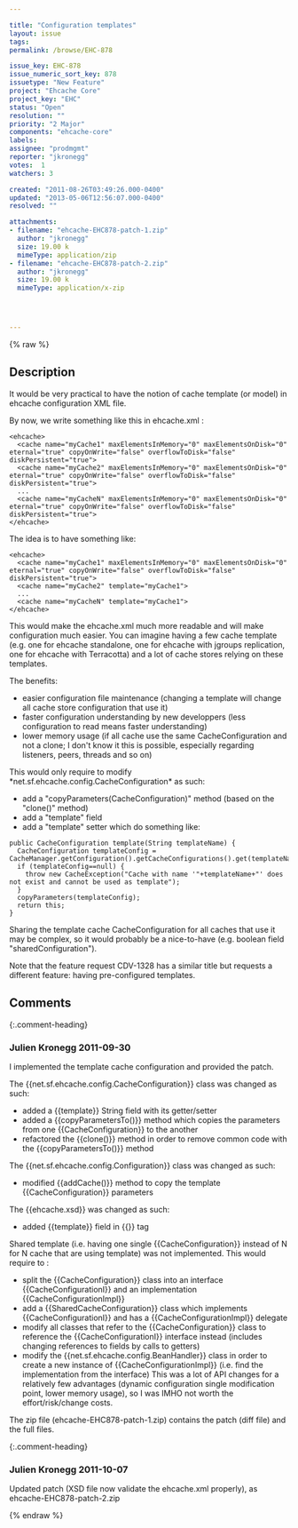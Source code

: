 ```yaml
---

title: "Configuration templates"
layout: issue
tags: 
permalink: /browse/EHC-878

issue_key: EHC-878
issue_numeric_sort_key: 878
issuetype: "New Feature"
project: "Ehcache Core"
project_key: "EHC"
status: "Open"
resolution: ""
priority: "2 Major"
components: "ehcache-core"
labels: 
assignee: "prodmgmt"
reporter: "jkronegg"
votes:  1
watchers: 3

created: "2011-08-26T03:49:26.000-0400"
updated: "2013-05-06T12:56:07.000-0400"
resolved: ""

attachments:
- filename: "ehcache-EHC878-patch-1.zip"
  author: "jkronegg"
  size: 19.00 k
  mimeType: application/zip
- filename: "ehcache-EHC878-patch-2.zip"
  author: "jkronegg"
  size: 19.00 k
  mimeType: application/x-zip




---
```


{% raw %}

## Description

<div markdown="1" class="description">

It would be very practical to have the notion of cache template (or model) in ehcache configuration XML file.

By now, we write something like this in ehcache.xml :

```
<ehcache>
  <cache name="myCache1" maxElementsInMemory="0" maxElementsOnDisk="0" eternal="true" copyOnWrite="false" overflowToDisk="false" diskPersistent="true">
  <cache name="myCache2" maxElementsInMemory="0" maxElementsOnDisk="0" eternal="true" copyOnWrite="false" overflowToDisk="false" diskPersistent="true">
  ...
  <cache name="myCacheN" maxElementsInMemory="0" maxElementsOnDisk="0" eternal="true" copyOnWrite="false" overflowToDisk="false" diskPersistent="true">
</ehcache>
```


The idea is to have something like:

```
<ehcache>
  <cache name="myCache1" maxElementsInMemory="0" maxElementsOnDisk="0" eternal="true" copyOnWrite="false" overflowToDisk="false" diskPersistent="true">
  <cache name="myCache2" template="myCache1">
  ...
  <cache name="myCacheN" template="myCache1">
</ehcache>
```

This would make the ehcache.xml much more readable and will make configuration much easier. You can imagine having a few cache template (e.g. one for ehcache standalone, one for ehcache with jgroups replication, one for ehcache with Terracotta) and a lot of cache stores relying on these templates.  

The benefits:
- easier configuration file maintenance (changing a template will change all cache store configuration that use it)
- faster configuration understanding by new developpers (less configuration to read means faster understanding)
- lower memory usage (if all cache use the same CacheConfiguration and not a clone; I don't know it this is possible, especially regarding listeners, peers, threads and so on)

This would only require to modify \*net.sf.ehcache.config.CacheConfiguration\* as such:
- add a "copyParameters(CacheConfiguration)" method (based on the "clone()" method)
- add a "template" field
- add a "template" setter which do something like:

```
public CacheConfiguration template(String templateName) {
  CacheConfiguration templateConfig = CacheManager.getConfiguration().getCacheConfigurations().get(templateName);
  if (templateConfig==null) {
    throw new CacheException("Cache with name '"+templateName+"' does not exist and cannot be used as template");
  }
  copyParameters(templateConfig);
  return this;
}
```


Sharing the template cache CacheConfiguration for all caches that use it may be complex, so it would probably be a nice-to-have (e.g. boolean field "sharedConfiguration").

Note that the feature request CDV-1328 has a similar title but requests a different feature: having pre-configured templates.

</div>

## Comments


{:.comment-heading}
### **Julien Kronegg** <span class="date">2011-09-30</span>

<div markdown="1" class="comment">

I implemented the template cache configuration and provided the patch.

The \{\{net.sf.ehcache.config.CacheConfiguration\}\} class was changed as such:
- added a \{\{template\}\} String field with its getter/setter
- added a \{\{copyParametersTo()\}\} method which copies the parameters from one \{\{CacheConfiguration\}\} to the another
- refactored the \{\{clone()\}\} method in order to remove common code with the \{\{copyParametersTo()\}\} method

The \{\{net.sf.ehcache.config.Configuration\}\} class was changed as such:
- modified \{\{addCache()\}\} method to copy the template \{\{CacheConfiguration\}\} parameters

The \{\{ehcache.xsd\}\} was changed as such:
- added \{\{template\}\} field in \{\{<cache>\}\} tag

Shared template (i.e. having one single \{\{CacheConfiguration\}\} instead of N for N cache that are using template) was not implemented. This would require to :
- split the \{\{CacheConfiguration\}\} class into an interface \{\{CacheConfigurationI\}\} and an implementation \{\{CacheConfigurationImpl\}\}
- add a \{\{SharedCacheConfiguration\}\} class which implements \{\{CacheConfigurationI\}\} and has a \{\{CacheConfigurationImpl\}\} delegate
- modify all classes that refer to the \{\{CacheConfiguration\}\} class to reference the \{\{CacheConfigurationI\}\} interface instead (includes changing references to fields by calls to getters)
- modify the \{\{net.sf.ehcache.config.BeanHandler\}\} class in order to create a new instance of \{\{CacheConfigurationImpl\}\} (i.e. find the implementation from the interface)
This was a lot of API changes for a relatively few advantages (dynamic configuration single modification point, lower memory usage), so I was IMHO not worth the effort/risk/change costs.

The zip file (ehcache-EHC878-patch-1.zip) contains the patch (diff file) and the full files.

</div>


{:.comment-heading}
### **Julien Kronegg** <span class="date">2011-10-07</span>

<div markdown="1" class="comment">

Updated patch (XSD file now validate the ehcache.xml properly), as ehcache-EHC878-patch-2.zip

</div>



{% endraw %}
